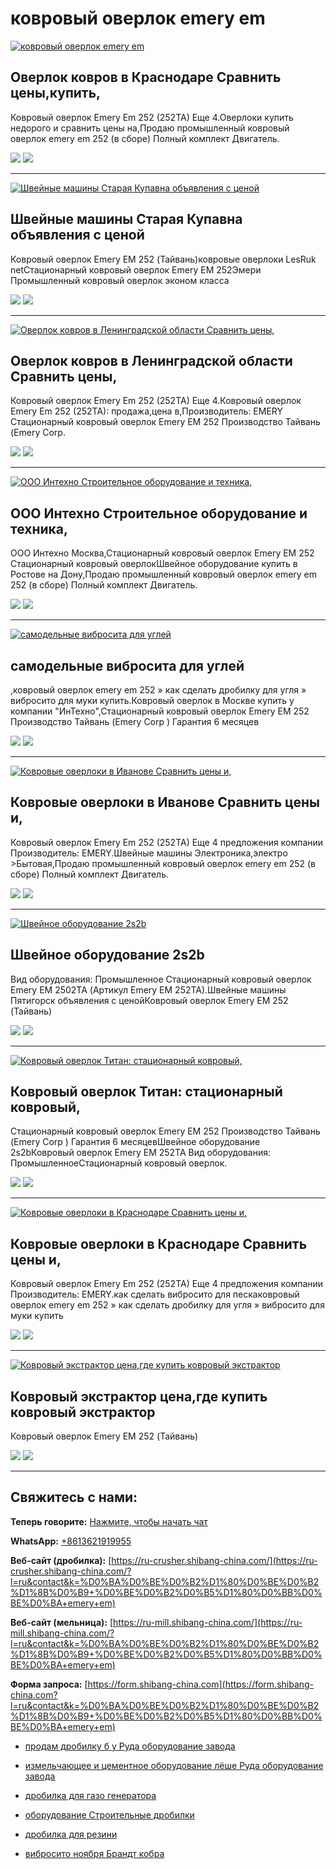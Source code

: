 # ковровый оверлок emery em

<a href="https://swt.shibang-china.com/?l=ru&img&k=%D0%BA%D0%BE%D0%B2%D1%80%D0%BE%D0%B2%D1%8B%D0%B9+%D0%BE%D0%B2%D0%B5%D1%80%D0%BB%D0%BE%D0%BA+emery+em" target="_blank">![ковровый оверлок emery em](http://static.shibang-china.com/all-800x300/329.jpg)</a>

## Оверлок ковров в Краснодаре Сравнить цены,купить,
Ковровый оверлок Emery Em 252 (252TA) Еще 4.Оверлоки купить недорого и сравнить цены на,Продаю промышленный ковровый оверлок emery em 252 (в сборе) Полный комплект Двигатель.


<a href="https://whatsapp.shibangsoft.com/WhatsApp.php" target="_blank" title="WhatsApp">![](http://static.shibang-china.com/icon/whatsapp.png)</a> <a href="https://swt.shibang-china.com/?l=ru&icon&k=%D0%BA%D0%BE%D0%B2%D1%80%D0%BE%D0%B2%D1%8B%D0%B9+%D0%BE%D0%B2%D0%B5%D1%80%D0%BB%D0%BE%D0%BA+emery+em" target="_blank">![](http://static.shibang-china.com/icon/chat-ru.png)</a>

---

<a href="https://swt.shibang-china.com/?l=ru&img&k=%D0%BA%D0%BE%D0%B2%D1%80%D0%BE%D0%B2%D1%8B%D0%B9+%D0%BE%D0%B2%D0%B5%D1%80%D0%BB%D0%BE%D0%BA+emery+em" target="_blank">![Швейные машины Старая Купавна объявления с ценой](http://static.shibang-china.com/all-800x300/1123.jpg)</a>

## Швейные машины Старая Купавна объявления с ценой
Ковровый оверлок Emery EM 252 (Тайвань)ковровые оверлоки LesRuk netСтационарный ковровый оверлок Emery EM 252Эмери Промышленный ковровый оверлок эконом класса


<a href="https://whatsapp.shibangsoft.com/WhatsApp.php" target="_blank" title="WhatsApp">![](http://static.shibang-china.com/icon/whatsapp.png)</a> <a href="https://swt.shibang-china.com/?l=ru&icon&k=%D0%BA%D0%BE%D0%B2%D1%80%D0%BE%D0%B2%D1%8B%D0%B9+%D0%BE%D0%B2%D0%B5%D1%80%D0%BB%D0%BE%D0%BA+emery+em" target="_blank">![](http://static.shibang-china.com/icon/chat-ru.png)</a>

---

<a href="https://swt.shibang-china.com/?l=ru&img&k=%D0%BA%D0%BE%D0%B2%D1%80%D0%BE%D0%B2%D1%8B%D0%B9+%D0%BE%D0%B2%D0%B5%D1%80%D0%BB%D0%BE%D0%BA+emery+em" target="_blank">![Оверлок ковров в Ленинградской области Сравнить цены,](http://static.shibang-china.com/all-800x300/1249.jpg)</a>

## Оверлок ковров в Ленинградской области Сравнить цены,
Ковровый оверлок Emery Em 252 (252TA) Еще 4.Ковровый оверлок Emery Em 252 (252TA): продажа,цена в,Производитель: EMERY Стационарный ковровый оверлок Emery EM 252 Производство Тайвань (Emery Corp.


<a href="https://whatsapp.shibangsoft.com/WhatsApp.php" target="_blank" title="WhatsApp">![](http://static.shibang-china.com/icon/whatsapp.png)</a> <a href="https://swt.shibang-china.com/?l=ru&icon&k=%D0%BA%D0%BE%D0%B2%D1%80%D0%BE%D0%B2%D1%8B%D0%B9+%D0%BE%D0%B2%D0%B5%D1%80%D0%BB%D0%BE%D0%BA+emery+em" target="_blank">![](http://static.shibang-china.com/icon/chat-ru.png)</a>

---

<a href="https://swt.shibang-china.com/?l=ru&img&k=%D0%BA%D0%BE%D0%B2%D1%80%D0%BE%D0%B2%D1%8B%D0%B9+%D0%BE%D0%B2%D0%B5%D1%80%D0%BB%D0%BE%D0%BA+emery+em" target="_blank">![ООО Интехно Строительное оборудование и техника,](http://static.shibang-china.com/all-800x300/702.jpg)</a>

## ООО Интехно Строительное оборудование и техника,
ООО Интехно Москва,Стационарный ковровый оверлок Emery EM 252 Стационарный ковровый оверлокШвейное оборудование купить в Ростове на Дону,Продаю промышленный ковровый оверлок emery em 252 (в сборе) Полный комплект Двигатель.


<a href="https://whatsapp.shibangsoft.com/WhatsApp.php" target="_blank" title="WhatsApp">![](http://static.shibang-china.com/icon/whatsapp.png)</a> <a href="https://swt.shibang-china.com/?l=ru&icon&k=%D0%BA%D0%BE%D0%B2%D1%80%D0%BE%D0%B2%D1%8B%D0%B9+%D0%BE%D0%B2%D0%B5%D1%80%D0%BB%D0%BE%D0%BA+emery+em" target="_blank">![](http://static.shibang-china.com/icon/chat-ru.png)</a>

---

<a href="https://swt.shibang-china.com/?l=ru&img&k=%D0%BA%D0%BE%D0%B2%D1%80%D0%BE%D0%B2%D1%8B%D0%B9+%D0%BE%D0%B2%D0%B5%D1%80%D0%BB%D0%BE%D0%BA+emery+em" target="_blank">![самодельные вибросита для углей](http://static.shibang-china.com/all-800x300/583.jpg)</a>

## самодельные вибросита для углей
,ковровый оверлок emery em 252 » как сделать дробилку для угля » вибросито для муки купить.Ковровый оверлок в Москве купить у компании "ИнТехно",Стационарный ковровый оверлок Emery EM 252 Производство Тайвань (Emery Corp ) Гарантия 6 месяцев


<a href="https://whatsapp.shibangsoft.com/WhatsApp.php" target="_blank" title="WhatsApp">![](http://static.shibang-china.com/icon/whatsapp.png)</a> <a href="https://swt.shibang-china.com/?l=ru&icon&k=%D0%BA%D0%BE%D0%B2%D1%80%D0%BE%D0%B2%D1%8B%D0%B9+%D0%BE%D0%B2%D0%B5%D1%80%D0%BB%D0%BE%D0%BA+emery+em" target="_blank">![](http://static.shibang-china.com/icon/chat-ru.png)</a>

---

<a href="https://swt.shibang-china.com/?l=ru&img&k=%D0%BA%D0%BE%D0%B2%D1%80%D0%BE%D0%B2%D1%8B%D0%B9+%D0%BE%D0%B2%D0%B5%D1%80%D0%BB%D0%BE%D0%BA+emery+em" target="_blank">![Ковровые оверлоки в Иванове Сравнить цены и,](http://static.shibang-china.com/all-800x300/1226.jpg)</a>

## Ковровые оверлоки в Иванове Сравнить цены и,
Ковровый оверлок Emery Em 252 (252TA) Еще 4 предложения компании Производитель: EMERY.Швейные машины Электроника,электро >Бытовая,Продаю промышленный ковровый оверлок emery em 252 (в сборе) Полный комплект Двигатель.


<a href="https://whatsapp.shibangsoft.com/WhatsApp.php" target="_blank" title="WhatsApp">![](http://static.shibang-china.com/icon/whatsapp.png)</a> <a href="https://swt.shibang-china.com/?l=ru&icon&k=%D0%BA%D0%BE%D0%B2%D1%80%D0%BE%D0%B2%D1%8B%D0%B9+%D0%BE%D0%B2%D0%B5%D1%80%D0%BB%D0%BE%D0%BA+emery+em" target="_blank">![](http://static.shibang-china.com/icon/chat-ru.png)</a>

---

<a href="https://swt.shibang-china.com/?l=ru&img&k=%D0%BA%D0%BE%D0%B2%D1%80%D0%BE%D0%B2%D1%8B%D0%B9+%D0%BE%D0%B2%D0%B5%D1%80%D0%BB%D0%BE%D0%BA+emery+em" target="_blank">![Швейное оборудование 2s2b](http://static.shibang-china.com/all-800x300/108.jpg)</a>

## Швейное оборудование 2s2b
Вид оборудования: Промышленное Стационарный ковровый оверлок Emery EM 2502TA (Артикул Emery EM 252TA).Швейные машины Пятигорск объявления с ценойКовровый оверлок Emery EM 252 (Тайвань)


<a href="https://whatsapp.shibangsoft.com/WhatsApp.php" target="_blank" title="WhatsApp">![](http://static.shibang-china.com/icon/whatsapp.png)</a> <a href="https://swt.shibang-china.com/?l=ru&icon&k=%D0%BA%D0%BE%D0%B2%D1%80%D0%BE%D0%B2%D1%8B%D0%B9+%D0%BE%D0%B2%D0%B5%D1%80%D0%BB%D0%BE%D0%BA+emery+em" target="_blank">![](http://static.shibang-china.com/icon/chat-ru.png)</a>

---

<a href="https://swt.shibang-china.com/?l=ru&img&k=%D0%BA%D0%BE%D0%B2%D1%80%D0%BE%D0%B2%D1%8B%D0%B9+%D0%BE%D0%B2%D0%B5%D1%80%D0%BB%D0%BE%D0%BA+emery+em" target="_blank">![Ковровый оверлок Титан: стационарный ковровый,](http://static.shibang-china.com/all-800x300/248.jpg)</a>

## Ковровый оверлок Титан: стационарный ковровый,
Стационарный ковровый оверлок Emery EM 252 Производство Тайвань (Emery Corp ) Гарантия 6 месяцевШвейное оборудование 2s2bКовровый оверлок Emery EM 252TA Вид оборудования: ПромышленноеСтационарный ковровый оверлок.


<a href="https://whatsapp.shibangsoft.com/WhatsApp.php" target="_blank" title="WhatsApp">![](http://static.shibang-china.com/icon/whatsapp.png)</a> <a href="https://swt.shibang-china.com/?l=ru&icon&k=%D0%BA%D0%BE%D0%B2%D1%80%D0%BE%D0%B2%D1%8B%D0%B9+%D0%BE%D0%B2%D0%B5%D1%80%D0%BB%D0%BE%D0%BA+emery+em" target="_blank">![](http://static.shibang-china.com/icon/chat-ru.png)</a>

---

<a href="https://swt.shibang-china.com/?l=ru&img&k=%D0%BA%D0%BE%D0%B2%D1%80%D0%BE%D0%B2%D1%8B%D0%B9+%D0%BE%D0%B2%D0%B5%D1%80%D0%BB%D0%BE%D0%BA+emery+em" target="_blank">![Ковровые оверлоки в Краснодаре Сравнить цены и,](http://static.shibang-china.com/all-800x300/869.jpg)</a>

## Ковровые оверлоки в Краснодаре Сравнить цены и,
Ковровый оверлок Emery Em 252 (252TA) Еще 4 предложения компании Производитель: EMERY.как сделать вибросито для пескаковровый оверлок emery em 252 » как сделать дробилку для угля » вибросито для муки купить


<a href="https://whatsapp.shibangsoft.com/WhatsApp.php" target="_blank" title="WhatsApp">![](http://static.shibang-china.com/icon/whatsapp.png)</a> <a href="https://swt.shibang-china.com/?l=ru&icon&k=%D0%BA%D0%BE%D0%B2%D1%80%D0%BE%D0%B2%D1%8B%D0%B9+%D0%BE%D0%B2%D0%B5%D1%80%D0%BB%D0%BE%D0%BA+emery+em" target="_blank">![](http://static.shibang-china.com/icon/chat-ru.png)</a>

---

<a href="https://swt.shibang-china.com/?l=ru&img&k=%D0%BA%D0%BE%D0%B2%D1%80%D0%BE%D0%B2%D1%8B%D0%B9+%D0%BE%D0%B2%D0%B5%D1%80%D0%BB%D0%BE%D0%BA+emery+em" target="_blank">![Ковровый экстрактор цена,где купить ковровый экстрактор](http://static.shibang-china.com/all-800x300/603.jpg)</a>

## Ковровый экстрактор цена,где купить ковровый экстрактор
Ковровый оверлок Emery EM 252 (Тайвань)

<a href="https://whatsapp.shibangsoft.com/WhatsApp.php" target="_blank" title="WhatsApp">![](http://static.shibang-china.com/icon/whatsapp.png)</a> <a href="https://swt.shibang-china.com/?l=ru&icon&k=%D0%BA%D0%BE%D0%B2%D1%80%D0%BE%D0%B2%D1%8B%D0%B9+%D0%BE%D0%B2%D0%B5%D1%80%D0%BB%D0%BE%D0%BA+emery+em" target="_blank">![](http://static.shibang-china.com/icon/chat-ru.png)</a>

---
## Свяжитесь с нами:

**Теперь говорите:** [Нажмите, чтобы начать чат](https://swt.shibang-china.com?l=ru&contact&k=%D0%BA%D0%BE%D0%B2%D1%80%D0%BE%D0%B2%D1%8B%D0%B9+%D0%BE%D0%B2%D0%B5%D1%80%D0%BB%D0%BE%D0%BA+emery+em)

**WhatsApp:**  [+8613621919955](https://whatsapp.shibangsoft.com/WhatsApp.php)

**Веб-сайт (дробилка):** [https://ru-crusher.shibang-china.com/](https://ru-crusher.shibang-china.com/?l=ru&contact&k=%D0%BA%D0%BE%D0%B2%D1%80%D0%BE%D0%B2%D1%8B%D0%B9+%D0%BE%D0%B2%D0%B5%D1%80%D0%BB%D0%BE%D0%BA+emery+em)

**Веб-сайт (мельница):** [https://ru-mill.shibang-china.com/](https://ru-mill.shibang-china.com/?l=ru&contact&k=%D0%BA%D0%BE%D0%B2%D1%80%D0%BE%D0%B2%D1%8B%D0%B9+%D0%BE%D0%B2%D0%B5%D1%80%D0%BB%D0%BE%D0%BA+emery+em)

**Форма запроса:** [https://form.shibang-china.com](https://form.shibang-china.com?l=ru&contact&k=%D0%BA%D0%BE%D0%B2%D1%80%D0%BE%D0%B2%D1%8B%D0%B9+%D0%BE%D0%B2%D0%B5%D1%80%D0%BB%D0%BE%D0%BA+emery+em)

* [продам дробилку б у Руда оборудование завода](../100/%D0%BF%D1%80%D0%BE%D0%B4%D0%B0%D0%BC%20%D0%B4%D1%80%D0%BE%D0%B1%D0%B8%D0%BB%D0%BA%D1%83%20%D0%B1%20%D1%83%20%D0%A0%D1%83%D0%B4%D0%B0%20%D0%BE%D0%B1%D0%BE%D1%80%D1%83%D0%B4%D0%BE%D0%B2%D0%B0%D0%BD%D0%B8%D0%B5%20%D0%B7%D0%B0%D0%B2%D0%BE%D0%B4%D0%B0.md)

* [измельчающее и цементное оборудование лёше Руда оборудование завода](../100/%D0%B8%D0%B7%D0%BC%D0%B5%D0%BB%D1%8C%D1%87%D0%B0%D1%8E%D1%89%D0%B5%D0%B5%20%D0%B8%20%D1%86%D0%B5%D0%BC%D0%B5%D0%BD%D1%82%D0%BD%D0%BE%D0%B5%20%D0%BE%D0%B1%D0%BE%D1%80%D1%83%D0%B4%D0%BE%D0%B2%D0%B0%D0%BD%D0%B8%D0%B5%20%D0%BB%D1%91%D1%88%D0%B5%20%D0%A0%D1%83%D0%B4%D0%B0%20%D0%BE%D0%B1%D0%BE%D1%80%D1%83%D0%B4%D0%BE%D0%B2%D0%B0%D0%BD%D0%B8%D0%B5%20%D0%B7%D0%B0%D0%B2%D0%BE%D0%B4%D0%B0.md)

* [дробилка для газо генератора](../104/%D0%B4%D1%80%D0%BE%D0%B1%D0%B8%D0%BB%D0%BA%D0%B0%20%D0%B4%D0%BB%D1%8F%20%D0%B3%D0%B0%D0%B7%D0%BE%20%D0%B3%D0%B5%D0%BD%D0%B5%D1%80%D0%B0%D1%82%D0%BE%D1%80%D0%B0.md)

* [оборудование Строительные дробилки](../93/%D0%BE%D0%B1%D0%BE%D1%80%D1%83%D0%B4%D0%BE%D0%B2%D0%B0%D0%BD%D0%B8%D0%B5%20%D0%A1%D1%82%D1%80%D0%BE%D0%B8%D1%82%D0%B5%D0%BB%D1%8C%D0%BD%D1%8B%D0%B5%20%D0%B4%D1%80%D0%BE%D0%B1%D0%B8%D0%BB%D0%BA%D0%B8.md)

* [дробилка для резини](../91/%D0%B4%D1%80%D0%BE%D0%B1%D0%B8%D0%BB%D0%BA%D0%B0%20%D0%B4%D0%BB%D1%8F%20%D1%80%D0%B5%D0%B7%D0%B8%D0%BD%D0%B8.md)

* [вибросито ноября Брандт кобра](../91/%D0%B2%D0%B8%D0%B1%D1%80%D0%BE%D1%81%D0%B8%D1%82%D0%BE%20%D0%BD%D0%BE%D1%8F%D0%B1%D1%80%D1%8F%20%D0%91%D1%80%D0%B0%D0%BD%D0%B4%D1%82%20%D0%BA%D0%BE%D0%B1%D1%80%D0%B0.md)